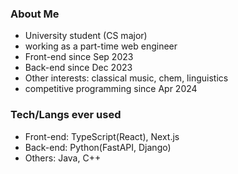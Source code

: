 ### About Me
- University student (CS major)
- working as a part-time web engineer
- Front-end since Sep 2023
- Back-end since Dec 2023
- Other interests: classical music, chem, linguistics
- competitive programming since Apr 2024

### Tech/Langs ever used
- Front-end: TypeScript(React), Next.js
- Back-end: Python(FastAPI, Django)
- Others: Java, C++

